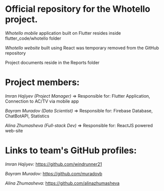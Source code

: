 # Official repository for the Whotello project.

_Whotello mobile_ application built on Flutter resides inside flutter_code/whotello folder

_Whotello website_ built using React was temporary removed from the GitHub repository

Project documents reside in the Reports folder

# Project members:

_Imran Hajiyev (Project Manager)_ => Responsible for: Flutter Application, Connection to AC/TV via mobile app

_Bayram Muradov (Data Scientist)_ => Responsible for: Firebase Database, ChatBotAPI, Statistics

_Alina Zhumasheva (Full-stack Dev)_ => Responsible for: ReactJS powered web-site

# Links to team's GitHub profiles:

_Imran Hajiyev:_ https://github.com/windrunner21

_Bayram Muradov:_ https://github.com/muradovb

_Alina Zhumasheva:_ https://github.com/alinazhumasheva
